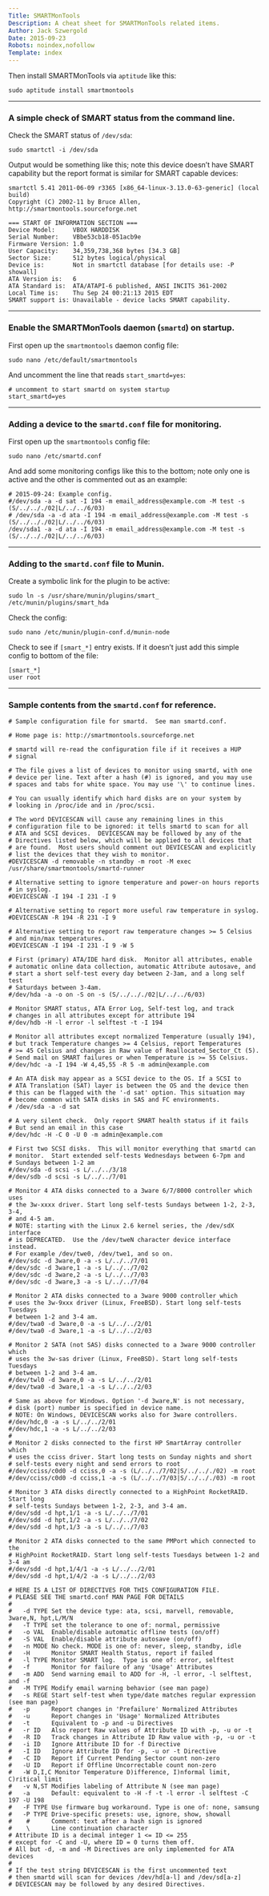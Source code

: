 ```yaml
---
Title: SMARTMonTools
Description: A cheat sheet for SMARTMonTools related items.
Author: Jack Szwergold
Date: 2015-09-23
Robots: noindex,nofollow
Template: index
---
```


Then install SMARTMonTools via `aptitude` like this:

    sudo aptitude install smartmontools

***

### A simple check of SMART status from the command line.

Check the SMART status of `/dev/sda`:

    sudo smartctl -i /dev/sda

Output would be something like this; note this device doesn’t have SMART capability but the report format is similar for SMART capable devices:

    smartctl 5.41 2011-06-09 r3365 [x86_64-linux-3.13.0-63-generic] (local build)
    Copyright (C) 2002-11 by Bruce Allen, http://smartmontools.sourceforge.net

    === START OF INFORMATION SECTION ===
    Device Model:     VBOX HARDDISK
    Serial Number:    VBbe53cb18-051acb9e
    Firmware Version: 1.0
    User Capacity:    34,359,738,368 bytes [34.3 GB]
    Sector Size:      512 bytes logical/physical
    Device is:        Not in smartctl database [for details use: -P showall]
    ATA Version is:   6
    ATA Standard is:  ATA/ATAPI-6 published, ANSI INCITS 361-2002
    Local Time is:    Thu Sep 24 00:21:13 2015 EDT
    SMART support is: Unavailable - device lacks SMART capability.

***

### Enable the SMARTMonTools daemon (`smartd`) on startup.

First open up the `smartmontools` daemon config file:

    sudo nano /etc/default/smartmontools

And uncomment the line that reads `start_smartd=yes`:

    # uncomment to start smartd on system startup
    start_smartd=yes

***

### Adding a device to the `smartd.conf` file for monitoring.

First open up the `smartmontools` config file:

    sudo nano /etc/smartd.conf

And add some monitoring configs like this to the bottom; note only one is active and the other is commented out as an example:

    # 2015-09-24: Example config.
    #/dev/sda -a -d sat -I 194 -m email_address@example.com -M test -s (S/../.././02|L/../../6/03)
    # /dev/sda -a -d ata -I 194 -m email_address@example.com -M test -s (S/../.././02|L/../../6/03)
    /dev/sda1 -a -d ata -I 194 -m email_address@example.com -M test -s (S/../.././02|L/../../6/03)

***

### Adding to the `smartd.conf` file to Munin.

Create a symbolic link for the plugin to be active:

    sudo ln -s /usr/share/munin/plugins/smart_ /etc/munin/plugins/smart_hda

Check the config:

    sudo nano /etc/munin/plugin-conf.d/munin-node

Check to see if `[smart_*]` entry exists. If it doesn’t just add this simple config to bottom of the file:

    [smart_*]
    user root

***

### Sample contents from the `smartd.conf` for reference.

    # Sample configuration file for smartd.  See man smartd.conf.

    # Home page is: http://smartmontools.sourceforge.net

    # smartd will re-read the configuration file if it receives a HUP
    # signal

    # The file gives a list of devices to monitor using smartd, with one
    # device per line. Text after a hash (#) is ignored, and you may use
    # spaces and tabs for white space. You may use '\' to continue lines.

    # You can usually identify which hard disks are on your system by
    # looking in /proc/ide and in /proc/scsi.

    # The word DEVICESCAN will cause any remaining lines in this
    # configuration file to be ignored: it tells smartd to scan for all
    # ATA and SCSI devices.  DEVICESCAN may be followed by any of the
    # Directives listed below, which will be applied to all devices that
    # are found.  Most users should comment out DEVICESCAN and explicitly
    # list the devices that they wish to monitor.
    #DEVICESCAN -d removable -n standby -m root -M exec /usr/share/smartmontools/smartd-runner

    # Alternative setting to ignore temperature and power-on hours reports
    # in syslog.
    #DEVICESCAN -I 194 -I 231 -I 9

    # Alternative setting to report more useful raw temperature in syslog.
    #DEVICESCAN -R 194 -R 231 -I 9

    # Alternative setting to report raw temperature changes >= 5 Celsius
    # and min/max temperatures.
    #DEVICESCAN -I 194 -I 231 -I 9 -W 5

    # First (primary) ATA/IDE hard disk.  Monitor all attributes, enable
    # automatic online data collection, automatic Attribute autosave, and
    # start a short self-test every day between 2-3am, and a long self test
    # Saturdays between 3-4am.
    #/dev/hda -a -o on -S on -s (S/../.././02|L/../../6/03)

    # Monitor SMART status, ATA Error Log, Self-test log, and track
    # changes in all attributes except for attribute 194
    #/dev/hdb -H -l error -l selftest -t -I 194

    # Monitor all attributes except normalized Temperature (usually 194),
    # but track Temperature changes >= 4 Celsius, report Temperatures
    # >= 45 Celsius and changes in Raw value of Reallocated_Sector_Ct (5).
    # Send mail on SMART failures or when Temperature is >= 55 Celsius.
    #/dev/hdc -a -I 194 -W 4,45,55 -R 5 -m admin@example.com

    # An ATA disk may appear as a SCSI device to the OS. If a SCSI to
    # ATA Translation (SAT) layer is between the OS and the device then
    # this can be flagged with the '-d sat' option. This situation may
    # become common with SATA disks in SAS and FC environments.
    # /dev/sda -a -d sat

    # A very silent check.  Only report SMART health status if it fails
    # But send an email in this case
    #/dev/hdc -H -C 0 -U 0 -m admin@example.com

    # First two SCSI disks.  This will monitor everything that smartd can
    # monitor.  Start extended self-tests Wednesdays between 6-7pm and
    # Sundays between 1-2 am
    #/dev/sda -d scsi -s L/../../3/18
    #/dev/sdb -d scsi -s L/../../7/01

    # Monitor 4 ATA disks connected to a 3ware 6/7/8000 controller which uses
    # the 3w-xxxx driver. Start long self-tests Sundays between 1-2, 2-3, 3-4,
    # and 4-5 am.
    # NOTE: starting with the Linux 2.6 kernel series, the /dev/sdX interface
    # is DEPRECATED.  Use the /dev/tweN character device interface instead.
    # For example /dev/twe0, /dev/twe1, and so on.
    #/dev/sdc -d 3ware,0 -a -s L/../../7/01
    #/dev/sdc -d 3ware,1 -a -s L/../../7/02
    #/dev/sdc -d 3ware,2 -a -s L/../../7/03
    #/dev/sdc -d 3ware,3 -a -s L/../../7/04

    # Monitor 2 ATA disks connected to a 3ware 9000 controller which
    # uses the 3w-9xxx driver (Linux, FreeBSD). Start long self-tests Tuesdays
    # between 1-2 and 3-4 am.
    #/dev/twa0 -d 3ware,0 -a -s L/../../2/01
    #/dev/twa0 -d 3ware,1 -a -s L/../../2/03

    # Monitor 2 SATA (not SAS) disks connected to a 3ware 9000 controller which
    # uses the 3w-sas driver (Linux, FreeBSD). Start long self-tests Tuesdays
    # between 1-2 and 3-4 am.
    #/dev/twl0 -d 3ware,0 -a -s L/../../2/01
    #/dev/twa0 -d 3ware,1 -a -s L/../../2/03

    # Same as above for Windows. Option '-d 3ware,N' is not necessary,
    # disk (port) number is specified in device name.
    # NOTE: On Windows, DEVICESCAN works also for 3ware controllers.
    #/dev/hdc,0 -a -s L/../../2/01
    #/dev/hdc,1 -a -s L/../../2/03
    #
    # Monitor 2 disks connected to the first HP SmartArray controller which
    # uses the cciss driver. Start long tests on Sunday nights and short
    # self-tests every night and send errors to root
    #/dev/cciss/c0d0 -d cciss,0 -a -s (L/../../7/02|S/../.././02) -m root
    #/dev/cciss/c0d0 -d cciss,1 -a -s (L/../../7/03|S/../.././03) -m root

    # Monitor 3 ATA disks directly connected to a HighPoint RocketRAID. Start long
    # self-tests Sundays between 1-2, 2-3, and 3-4 am.
    #/dev/sdd -d hpt,1/1 -a -s L/../../7/01
    #/dev/sdd -d hpt,1/2 -a -s L/../../7/02
    #/dev/sdd -d hpt,1/3 -a -s L/../../7/03

    # Monitor 2 ATA disks connected to the same PMPort which connected to the
    # HighPoint RocketRAID. Start long self-tests Tuesdays between 1-2 and 3-4 am
    #/dev/sdd -d hpt,1/4/1 -a -s L/../../2/01
    #/dev/sdd -d hpt,1/4/2 -a -s L/../../2/03

    # HERE IS A LIST OF DIRECTIVES FOR THIS CONFIGURATION FILE.
    # PLEASE SEE THE smartd.conf MAN PAGE FOR DETAILS
    #
    #   -d TYPE Set the device type: ata, scsi, marvell, removable, 3ware,N, hpt,L/M/N
    #   -T TYPE set the tolerance to one of: normal, permissive
    #   -o VAL  Enable/disable automatic offline tests (on/off)
    #   -S VAL  Enable/disable attribute autosave (on/off)
    #   -n MODE No check. MODE is one of: never, sleep, standby, idle
    #   -H      Monitor SMART Health Status, report if failed
    #   -l TYPE Monitor SMART log.  Type is one of: error, selftest
    #   -f      Monitor for failure of any 'Usage' Attributes
    #   -m ADD  Send warning email to ADD for -H, -l error, -l selftest, and -f
    #   -M TYPE Modify email warning behavior (see man page)
    #   -s REGE Start self-test when type/date matches regular expression (see man page)
    #   -p      Report changes in 'Prefailure' Normalized Attributes
    #   -u      Report changes in 'Usage' Normalized Attributes
    #   -t      Equivalent to -p and -u Directives
    #   -r ID   Also report Raw values of Attribute ID with -p, -u or -t
    #   -R ID   Track changes in Attribute ID Raw value with -p, -u or -t
    #   -i ID   Ignore Attribute ID for -f Directive
    #   -I ID   Ignore Attribute ID for -p, -u or -t Directive
    #   -C ID   Report if Current Pending Sector count non-zero
    #   -U ID   Report if Offline Uncorrectable count non-zero
    #   -W D,I,C Monitor Temperature D)ifference, I)nformal limit, C)ritical limit
    #   -v N,ST Modifies labeling of Attribute N (see man page)
    #   -a      Default: equivalent to -H -f -t -l error -l selftest -C 197 -U 198
    #   -F TYPE Use firmware bug workaround. Type is one of: none, samsung
    #   -P TYPE Drive-specific presets: use, ignore, show, showall
    #    #      Comment: text after a hash sign is ignored
    #    \      Line continuation character
    # Attribute ID is a decimal integer 1 <= ID <= 255
    # except for -C and -U, where ID = 0 turns them off.
    # All but -d, -m and -M Directives are only implemented for ATA devices
    #
    # If the test string DEVICESCAN is the first uncommented text
    # then smartd will scan for devices /dev/hd[a-l] and /dev/sd[a-z]
    # DEVICESCAN may be followed by any desired Directives.
